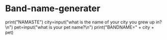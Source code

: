 # Band-name-generater
print("NAMASTE")
city=input("what is the name of your city you grew up in?\n")
pet=input("what is your pet name?\n")
print("BANDNAME=" + city + pet)

